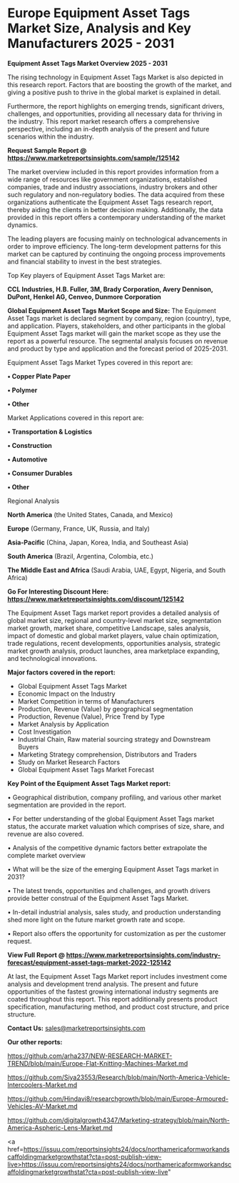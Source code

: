 # Europe Equipment Asset Tags Market Size, Analysis and Key Manufacturers 2025 - 2031

<Strong> Equipment Asset Tags Market Overview 2025 - 2031</strong>

The rising technology in Equipment Asset Tags Market is also depicted in this research report. Factors that are boosting the growth of the market, and giving a positive push to thrive in the global market is explained in detail.

Furthermore, the report highlights on emerging trends, significant drivers, challenges, and opportunities, providing all necessary data for thriving in the industry. This report market research offers a comprehensive perspective, including an in-depth analysis of the present and future scenarios within the industry.

<strong>Request Sample Report @ <a href=https://www.marketreportsinsights.com/sample/125142>https://www.marketreportsinsights.com/sample/125142</a></strong>

The market overview included in this report provides information from a wide range of resources like government organizations, established companies, trade and industry associations, industry brokers and other such regulatory and non-regulatory bodies. The data acquired from these organizations authenticate the Equipment Asset Tags research report, thereby aiding the clients in better decision making. Additionally, the data provided in this report offers a contemporary understanding of the market dynamics.

The leading players are focusing mainly on technological advancements in order to improve efficiency. The long-term development patterns for this market can be captured by continuing the ongoing process improvements and financial stability to invest in the best strategies.

Top Key players of Equipment Asset Tags Market are:

<strong>CCL Industries, H.B. Fuller, 3M, Brady Corporation, Avery Dennison, DuPont, Henkel AG, Cenveo, Dunmore Corporation</strong>

<strong><b>Global Equipment Asset Tags Market Scope and Size:</b></strong>
The Equipment Asset Tags market is declared segment by company, region (country), type, and application. Players, stakeholders, and other participants in the global Equipment Asset Tags market will gain the market scope as they use the report as a powerful resource. The segmental analysis focuses on revenue and product by type and application and the forecast period of 2025-2031.

Equipment Asset Tags Market Types covered in this report are:

<strong>• Copper Plate Paper

• Polymer

• Other</strong>

Market Applications covered in this report are:

<strong>• Transportation & Logistics

• Construction

• Automotive

• Consumer Durables

• Other</strong> 

Regional Analysis

<strong>North America</strong> (the United States, Canada, and Mexico)

<strong>Europe</strong> (Germany, France, UK, Russia, and Italy)

<strong>Asia-Pacific</strong> (China, Japan, Korea, India, and Southeast Asia)

<strong>South America</strong> (Brazil, Argentina, Colombia, etc.)

<strong>The Middle East and Africa</strong> (Saudi Arabia, UAE, Egypt, Nigeria, and South Africa)

<strong>Go For Interesting Discount Here: <a href=https://www.marketreportsinsights.com/discount/125142>https://www.marketreportsinsights.com/discount/125142</a></strong>

The Equipment Asset Tags market report provides a detailed analysis of global market size, regional and country-level market size, segmentation market growth, market share, competitive Landscape, sales analysis, impact of domestic and global market players, value chain optimization, trade regulations, recent developments, opportunities analysis, strategic market growth analysis, product launches, area marketplace expanding, and technological innovations.

<strong><b>Major factors covered in the report:</b></strong>
<ul>
  <li>Global Equipment Asset Tags Market </li>
  <li>Economic Impact on the Industry</li>
  <li>Market Competition in terms of Manufacturers</li>
  <li>Production, Revenue (Value) by geographical segmentation</li>
  <li>Production, Revenue (Value), Price Trend by Type</li>
  <li>Market Analysis by Application</li>
  <li>Cost Investigation</li>
  <li>Industrial Chain, Raw material sourcing strategy and Downstream Buyers</li>
  <li>Marketing Strategy comprehension, Distributors and Traders</li>
  <li>Study on Market Research Factors</li>
  <li>Global Equipment Asset Tags Market Forecast</li>
</ul>

<strong><b>Key Point of the Equipment Asset Tags Market report:</b></strong>

• Geographical distribution, company profiling, and various other market segmentation are provided in the report.

• For better understanding of the global Equipment Asset Tags market status, the accurate market valuation which comprises of size, share, and revenue are also covered.

• Analysis of the competitive dynamic factors better extrapolate the complete market overview

• What will be the size of the emerging Equipment Asset Tags market in 2031?

• The latest trends, opportunities and challenges, and growth drivers provide better construal of the Equipment Asset Tags Market.

• In-detail industrial analysis, sales study, and production understanding shed more light on the future market growth rate and scope.

• Report also offers the opportunity for customization as per the customer request.

<strong><b>View Full Report @ <a href=https://www.marketreportsinsights.com/industry-forecast/equipment-asset-tags-market-2022-125142>https://www.marketreportsinsights.com/industry-forecast/equipment-asset-tags-market-2022-125142</a></b></strong>


At last, the Equipment Asset Tags Market report includes investment come analysis and development trend analysis. The present and future opportunities of the fastest growing international industry segments are coated throughout this report. This report additionally presents product specification, manufacturing method, and product cost structure, and price structure.

<strong>Contact Us:</strong>
sales@marketreportsinsights.com

<strong>Our other reports:</strong>

<a href=https://github.com/arha237/NEW-RESEARCH-MARKET-TREND/blob/main/Europe-Flat-Knitting-Machines-Market.md>https://github.com/arha237/NEW-RESEARCH-MARKET-TREND/blob/main/Europe-Flat-Knitting-Machines-Market.md</a>

<a href=https://github.com/Siya23553/Research/blob/main/North-America-Vehicle-Intercoolers-Market.md>https://github.com/Siya23553/Research/blob/main/North-America-Vehicle-Intercoolers-Market.md</a>

<a href=https://github.com/Hindavi8/researchgrowth/blob/main/Europe-Armoured-Vehicles-AV-Market.md>https://github.com/Hindavi8/researchgrowth/blob/main/Europe-Armoured-Vehicles-AV-Market.md</a>

<a href=https://github.com/digitalgrowth4347/Marketing-strategy/blob/main/North-America-Aspheric-Lens-Market.md>https://github.com/digitalgrowth4347/Marketing-strategy/blob/main/North-America-Aspheric-Lens-Market.md</a>

<a href=https://issuu.com/reportsinsights24/docs/northamericaformworkandscaffoldingmarketgrowthstat?cta=post-publish-view-live>https://issuu.com/reportsinsights24/docs/northamericaformworkandscaffoldingmarketgrowthstat?cta=post-publish-view-live</a>"
